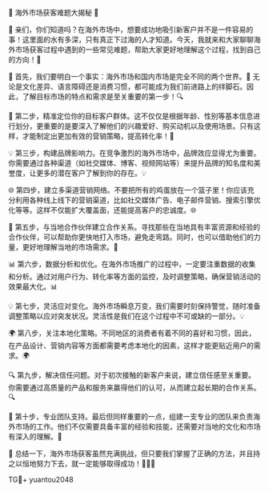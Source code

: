 🎉 海外市场获客难题大揭秘 🎉

🌟 亲们，你们知道吗？在海外市场中，想要成功地吸引新客户并不是一件容易的事！这里面的水有多深，只有真正下过海的人才知道。今天，我就来和大家聊聊海外市场获客过程中遇到的一些常见难题，帮助大家更好地理解这个过程，找到自己的方向！🚀

🌈 首先，我们要明白一个事实：海外市场和国内市场是完全不同的两个世界。🌈 无论是文化差异、语言障碍还是消费习惯，都可能成为我们前进路上的绊脚石。因此，了解目标市场的特点和需求是至关重要的第一步！🔍

🎯 第二步，精准定位你的目标客户群体。这不仅仅是根据年龄、性别等基本信息进行划分，更重要的是要深入了解他们的兴趣爱好、购买动机以及使用场景。只有这样，才能制定出更加有效的营销策略，提高转化率！🎯

💡 第三步，构建品牌影响力。在竞争激烈的海外市场中，品牌效应显得尤为重要。你需要通过各种渠道（如社交媒体、博客、视频网站等）来提升品牌的知名度和美誉度，让更多的潜在客户了解到你的存在。💡

🌐 第四步，建立多渠道营销网络。不要把所有的鸡蛋放在一个篮子里！你应该充分利用各种线上线下的营销渠道，比如社交媒体广告、电子邮件营销、搜索引擎优化等等。这样不仅能扩大覆盖面，还能提高客户的忠诚度。🌐

🤝 第五步，与当地合作伙伴建立合作关系。寻找那些在当地具有丰富资源和经验的合作伙伴，可以帮助你更快地打入市场，避免走弯路。同时，也可以借助他们的力量，更好地理解当地的市场需求。🤝

📊 第六步，数据分析和优化。在海外市场推广的过程中，一定要注重数据的收集和分析。通过对用户行为、转化率等方面的监控，及时调整策略，确保营销活动的效果最大化。📊

💡 第七步，灵活应对变化。海外市场瞬息万变，我们需要时刻保持警觉，随时准备调整策略以应对突发状况。灵活性是我们在这个过程中不可或缺的一部分。💡

🌍 第八步，关注本地化策略。不同地区的消费者有着不同的喜好和习惯，因此，在产品设计、营销内容等方面都需要考虑本地化的因素，这样才能更贴近用户的需求。🌍

🔍 第九步，解决信任问题。对于初次接触的新客户来说，建立信任感至关重要。你需要通过高质量的产品和服务来赢得他们的认可，从而建立起长期的合作关系。🔍

💼 第十步，专业团队支持。最后但同样重要的一点，组建一支专业的团队来负责海外市场的工作。他们不仅需要具备丰富的经验和技能，还需要对当地的文化和市场有深入的理解。💼

🎉 总结一下，海外市场获客虽然充满挑战，但只要我们掌握了正确的方法，并且持之以恒地努力下去，就一定能够取得成功！💪💪💪

TG💪+ yuantou2048